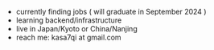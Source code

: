 - currently finding jobs ( will graduate in September 2024 )
- learning backend/infrastructure
- live in Japan/Kyoto or China/Nanjing
- reach me: kasa7qi at gmail.com
